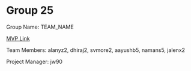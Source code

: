 # Group 25
Group Name: TEAM_NAME

[MVP Link](https://github.com/CS196Illinois/Group25-FA21/blob/master/Docs/Group%2025%20FA21%20MVP%20Template.pdf)

Team Members: alanyz2, dhiraj2, svmore2, aayushb5, namans5, jalenx2

Project Manager: jw90
